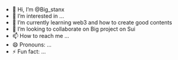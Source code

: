 - 👋 Hi, I’m @Big_stanx
- 👀 I’m interested in ...
- 🌱 I’m currently learning web3 and how to create good contents
- 💞️ I’m looking to collaborate on Big project on Sui
- 📫 How to reach me ...
- 😄 Pronouns: ...
- ⚡ Fun fact: ...

<!---
Big_stanx/Big_stanx is a ✨ special ✨ repository because its `README.md` (this file) appears on your GitHub profile.
You can click the Preview link to take a look at your changes.
--->
